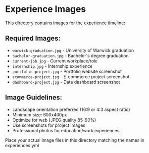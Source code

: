 # Experience Images

This directory contains images for the experience timeline:

## Required Images:
- `warwick-graduation.jpg` - University of Warwick graduation
- `bachelor-graduation.jpg` - Bachelor's degree graduation
- `current-job.jpg` - Current workplace/role
- `internship.jpg` - Internship experience
- `portfolio-project.jpg` - Portfolio website screenshot
- `ecommerce-project.jpg` - E-commerce project screenshot
- `dashboard-project.jpg` - Data dashboard screenshot

## Image Guidelines:
- Landscape orientation preferred (16:9 or 4:3 aspect ratio)
- Minimum size: 600x400px
- Optimize for web (JPEG quality 85-90%)
- Use screenshots for project images
- Professional photos for education/work experiences

Place your actual image files in this directory matching the names in experiences.yml